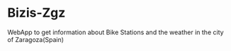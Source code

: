 # Bizis-Zgz
WebApp to get information about Bike Stations and the weather in the city of Zaragoza(Spain)
